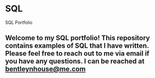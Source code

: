# SQL
SQL Portfolio

## Welcome to my SQL portfolio! This repository contains examples of SQL that I have written. Please feel free to reach out to me via email if you have any questions. I can be reached at bentleynhouse@me.com
